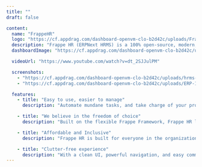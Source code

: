 ```yaml
---
title: ""
draft: false

content:
  name: "FrappeHR"
  logo: "https://cf.appdrag.com/dashboard-openvm-clo-b2d42c/uploads/FrappeHR-l9Em.png"
  description: "Frappe HR (ERPNext HRMS) is a 100% open-source, modern, user-friendly solution to drive excellence within your team. Simplify your HR and Payroll operations with a product crafted as per your needs."
  dashboardImage: "https://cf.appdrag.com/dashboard-openvm-clo-b2d42c/uploads/hrms-2gKn.png"

  videoUrl: "https://www.youtube.com/watch?v=dt_2SJJulPM"

  screenshots:
    - "https://cf.appdrag.com/dashboard-openvm-clo-b2d42c/uploads/hrms-2gKn.png"
    - "https://cf.appdrag.com/dashboard-openvm-clo-b2d42c/uploads/ERP-1-AQG0.jpg"

  features:
    - title: "Easy to use, easier to manage"
      description: "Automate mundane tasks, and take charge of your processes. Frappe HR helps you manage complex workflows, structure your assignments, and set up payroll with ease."

    - title: "We believe in the freedom of choice"
      description: "Built on the flexible Frappe Framework, Frappe HR lets you configure and customize to your liking. Create reports, forms, custom fields, print formats, and change layouts on the fly!"

    - title: "Affordable and Inclusive"
      description: "Frappe HR is built for everyone in the organization: Employees, Team, and Company. Deliver the best employee and HR experience with affordable pricing."

    - title: "Clutter-free experience"
      description: "With a clean UI, powerful navigation, and easy communication tracking, Frappe HR provides a delightful experience by making processes less overwhelming."
---
```

